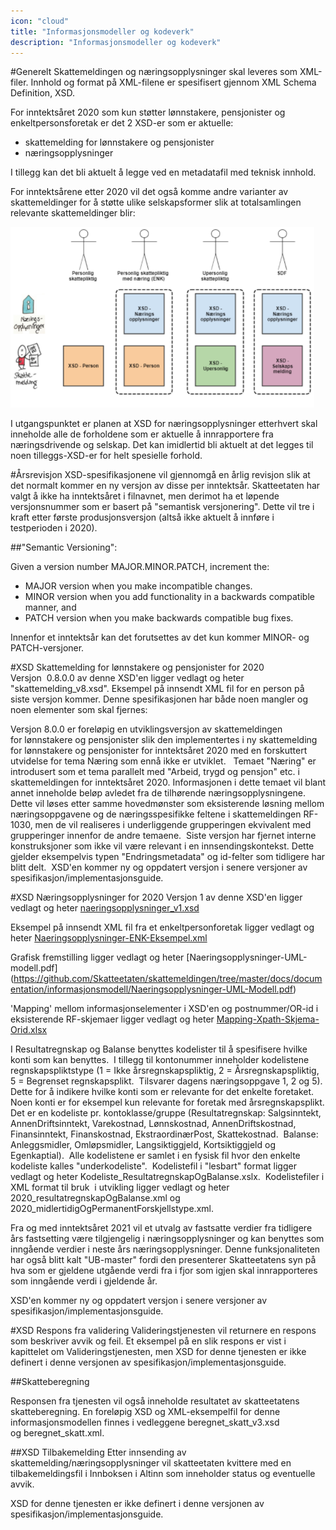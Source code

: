 ```yaml
---
icon: "cloud"
title: "Informasjonsmodeller og kodeverk"
description: "Informasjonsmodeller og kodeverk"
---
```


#Generelt
Skattemeldingen og næringsopplysninger skal leveres som XML-filer. Innhold og format på XML-filene er spesifisert gjennom XML Schema Definition, XSD. 

For inntektsåret 2020 som kun støtter lønnstakere, pensjonister og enkeltpersonsforetak er det 2 XSD-er som er aktuelle:

- skattemelding for lønnstakere og pensjonister
- næringsopplysninger

I tillegg kan det bli aktuelt å legge ved en metadatafil med teknisk innhold.

For inntektsårene etter 2020 vil det også komme andre varianter av skattemeldinger for å støtte ulike selskapsformer slik at totalsamlingen relevante skattemeldinger blir:

![Skattemeldingsvarianter.png](Skattemeldingsvarianter.png)

I utgangspunktet er planen at XSD for næringsopplysninger etterhvert skal inneholde alle de forholdene som er aktuelle å innrapportere fra næringsdrivende og selskap. Det kan imidlertid bli aktuelt at det legges til noen tilleggs-XSD-er for helt spesielle forhold.

#Årsrevisjon
XSD-spesifikasjonene vil gjennomgå en årlig revisjon slik at det normalt kommer en ny versjon av disse per inntektsår. Skatteetaten har valgt å ikke ha inntektsåret i filnavnet, men derimot ha et løpende versjonsnummer som er basert på "semantisk versjonering". Dette vil tre i kraft etter første produsjonsversjon (altså ikke aktuelt å innføre i testperioden i 2020).

##"Semantic Versioning":

Given a version number MAJOR.MINOR.PATCH, increment the:

- MAJOR version when you make incompatible changes.
- MINOR version when you add functionality in a backwards compatible manner, and
- PATCH version when you make backwards compatible bug fixes.

Innenfor et inntektsår kan det forutsettes av det kun kommer MINOR- og PATCH-versjoner.

#XSD Skattemelding for lønnstakere og pensjonister for 2020
Versjon  0.8.0.0 av denne XSD'en ligger vedlagt og heter "skattemelding_v8.xsd".
Eksempel på innsendt XML fil for en person på siste versjon kommer.
Denne spesifikasjonen har både noen mangler og noen elementer som skal fjernes:

Versjon 8.0.0 er foreløpig en utviklingsversjon av skattemeldingen for lønnstakere og pensjonister slik den implementertes i ny skattemelding for lønnstakere og pensjonister for inntektsåret 2020 med en forskuttert utvidelse for tema Næring som ennå ikke er utviklet.  
Temaet "Næring" er introdusert som et tema parallelt med "Arbeid, trygd og pensjon" etc. i skattemeldingen for inntektsåret 2020. Informasjonen i dette temaet vil blant annet inneholde beløp avledet fra de tilhørende næringsopplysningene. Dette vil løses etter samme hovedmønster som eksisterende løsning mellom næringsoppgavene og de næringsspesifikke feltene i skattemeldingen RF-1030, men de vil realiseres i underliggende grupperingen ekvivalent med grupperinger innenfor de andre temaene. 
Siste versjon har fjernet interne konstruksjoner som ikke vil være relevant i en innsendingskontekst. Dette gjelder eksempelvis typen "Endringsmetadata" og id-felter som tidligere har blitt delt. 
XSD'en kommer ny og oppdatert versjon i senere versjoner av spesifikasjon/implementasjonsguide.

#XSD Næringsopplysninger for 2020
Versjon 1 av denne XSD'en ligger vedlagt og heter [naeringsopplysninger_v1.xsd](https://github.com/Skatteetaten/skattemeldingen/tree/master/docs/documentation/informasjonsmodell/xsd/naeringsopplysninger_v1.xsd)

Eksempel på innsendt XML fil fra et enkeltpersonforetak ligger vedlagt og heter [Naeringsopplysninger-ENK-Eksempel.xml](https://github.com/Skatteetaten/skattemeldingen/tree/master/docs/documentation/test/Naeringsopplysninger_ENK_Eksempel.xml) 

Grafisk fremstilling ligger vedlagt og heter [Naeringsopplysninger-UML-modell.pdf] (https://github.com/Skatteetaten/skattemeldingen/tree/master/docs/documentation/informasjonsmodell/Naeringsopplysninger-UML-Modell.pdf)

'Mapping' mellom informasjonselementer i XSD'en og postnummer/OR-id i eksisterende RF-skjemaer ligger vedlagt og heter [Mapping-Xpath-Skjema-Orid.xlsx](https://github.com/Skatteetaten/skattemeldingen/tree/master/docs/documentation/informasjonsmodell/Mapping-Xpath-Skjema-Orid.xlsx)

I Resultatregnskap og Balanse benyttes kodelister til å spesifisere hvilke konti som kan benyttes.  I tillegg til kontonummer inneholder kodelistene regnskapspliktstype (1 = Ikke årsregnskapspliktig, 2 = Årsregnskapspliktig, 5 = Begrenset regnskapsplikt.  Tilsvarer dagens næringsoppgave 1, 2 og 5).  Dette for å indikere hvilke konti som er relevante for det enkelte foretaket.  Noen konti er for eksempel kun relevante for foretak med årsregnskapsplikt.
Det er en kodeliste pr. kontoklasse/gruppe (Resultatregnskap: Salgsinntekt, AnnenDriftsinntekt, Varekostnad, Lønnskostnad, AnnenDriftskostnad, Finansinntekt, Finanskostnad, EkstraordinærPost, Skattekostnad.  Balanse: Anleggsmidler, Omløpsmidler, Langsiktiggjeld, Kortsiktiggjeld og Egenkaptial).  Alle kodelistene er samlet i en fysisk fil hvor den enkelte kodeliste kalles "underkodeliste".  Kodelistefil i "lesbart" format ligger vedlagt og heter Kodeliste_ResultatregnskapOgBalanse.xslx.  Kodelistefiler i XML format til bruk  i utvikling ligger vedlagt og heter 2020_resultatregnskapOgBalanse.xml og 2020_midlertidigOgPermanentForskjellstype.xml.

Fra og med inntektsåret 2021 vil et utvalg av fastsatte verdier fra tidligere års fastsetting være tilgjengelig i næringsopplysninger og kan benyttes som inngående verdier i neste års næringsopplysninger. Denne funksjonaliteten har også blitt kalt "UB-master" fordi den presenterer Skatteetatens syn på hva som er gjeldene utgående verdi fra i fjor som igjen skal innrapporteres som inngående verdi i gjeldende år.

XSD'en kommer ny og oppdatert versjon i senere versjoner av spesifikasjon/implementasjonsguide.

#XSD Respons fra validering
Valideringstjenesten vil returnere en respons som beskriver avvik og feil. Et eksempel på en slik respons er vist i kapittelet om Valideringstjenesten, men XSD for denne tjenesten er ikke definert i denne versjonen av spesifikasjon/implementasjonsguide.

##Skatteberegning

Responsen fra tjenesten vil også inneholde resultatet av skatteetatens skatteberegning. En foreløpig XSD og XML-eksempelfil for denne informasjonsmodellen finnes i vedleggene beregnet_skatt_v3.xsd og beregnet_skatt.xml.

##XSD Tilbakemelding
Etter innsending av skattemelding/næringsopplysninger vil skatteetaten kvittere med en tilbakemeldingsfil i Innboksen i Altinn som inneholder status og eventuelle avvik. 

XSD for denne tjenesten er ikke definert i denne versjonen av spesifikasjon/implementasjonsguide.

